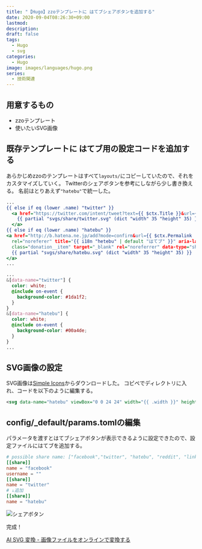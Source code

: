 ```yaml
---
title: "【Hugo】zzoテンプレートに はてブシェアボタンを追加する"
date: 2020-09-04T08:26:30+09:00
lastmod: 
description: 
draft: false
tags:
  - Hugo
  - svg
categories:
  - Hugo
image: images/languages/hugo.png
series:
  - 技術関連
---
```


## 用意するもの

- zzoテンプレート
- 使いたいSVG画像


## 既存テンプレートに はてブ用の設定コードを追加する

あらかじめzzoのテンプレートはすべて`layouts/`にコピーしていたので、それをカスタマイズしていく。
Twitterのシェアボタンを参考にしながら少し書き換える。
名前はとりあえず`"hatebu"`で統一した。

```html:layouts/partials/body/share.html
...
{{ else if eq (lower .name) "twitter" }}
  <a href="https://twitter.com/intent/tweet?text={{ $ctx.Title }}&url={{ $ctx.Permalink | absLangURL }}{{ with $ctx.Params.tags }}&hashtags={{ delimit . "," }}{{ end }}&via={{ .username | default $ctx.Params.author }}" title="{{ i18n "twitter" | default "Twitter" }}" aria-label="Twitter Share Button" class="donation__item" target="_blank" rel="noreferrer" data-type="share">
    {{ partial "svgs/share/twitter.svg" (dict "width" 35 "height" 35) }}
  </a>
{{ else if eq (lower .name) "hatebu" }}
<a href="http://b.hatena.ne.jp/add?mode=confirm&url={{ $ctx.Permalink | absLangURL }}&title={{ $ctx.Title }}" target="_blank"
  rel="noreferer" title="{{ i18n "hetebu" | default "はてブ" }}" aria-label="Hatena Share Button"
  class="donation__item" target="_blank" rel="noreferrer" data-type="share">
  {{ partial "svgs/share/hatebu.svg" (dict "width" 35 "height" 35) }}
</a>
...
```

```assets/sass/components/_donation.scss
...
&[data-name="twitter"] {
  color: white;
  @include on-event {
    background-color: #1da1f2;
  }
}
&[data-name="hatebu"] {
  color: white;
  @include on-event {
    background-color: #00a4de;
  }
}
...
```

## SVG画像の設定

SVG画像は[Simple Icons](https://simpleicons.org/)からダウンロードした。
コピペでディレクトリに入れ、コードを以下のように編集する。

```layouts/partials/svgs/share/hatebu.svg
<svg data-name="hatebu" viewBox="0 0 24 24" width="{{ .width }}" height="{{ .height }}" xmlns="http://www.w3.org/2000/svg" fill="currentColor"><title>Hatena Bookmark icon</title><path d="M20...（省略）...615z"/></svg>
```

## config/_default/params.tomlの編集

パラメータを渡すとはてブシェアボタンが表示できるように設定できたので、設定ファイルにはてブを追加する。

```toml:config/_default/params.toml
# possible share name: ["facebook","twitter", "hatebu", "reddit", "linkedin", "tumblr", "weibo", "douban", "line"]
[[share]]
name = "facebook"
username = ""
[[share]]
name = "twitter"
# ↓追加
[[share]]
name = "hatebu"
```

![シェアボタン](/images/posts/2020/0904.png)

完成！

[AI SVG 変換 \- 画像ファイルをオンラインで変換する](https://www.aconvert.com/jp/image/ai-to-svg/)
